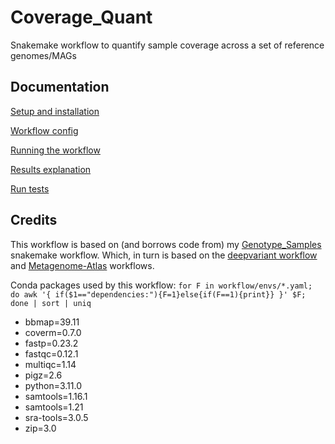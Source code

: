 # Coverage_Quant
Snakemake workflow to quantify sample coverage across a set of reference genomes/MAGs

## Documentation
[Setup and installation](https://github.com/TimothyStephens/Coverage_Quant/wiki#setup-and-installation)

[Workflow config](https://github.com/TimothyStephens/Coverage_Quant/wiki#workflow-config)

[Running the workflow](https://github.com/TimothyStephens/Coverage_Quant/wiki#running-the-workflow)

[Results explanation](https://github.com/TimothyStephens/Coverage_Quant/wiki#results)

[Run tests](https://github.com/TimothyStephens/Coverage_Quant/wiki/Test_Example)



## Credits
This workflow is based on (and borrows code from) my [Genotype_Samples](https://github.com/TimothyStephens/Genotype_Samples) snakemake workflow.
Which, in turn is based on the [deepvariant workflow](https://github.com/nikostr/dna-seq-deepvariant-glnexus-variant-calling) and [Metagenome-Atlas](https://github.com/metagenome-atlas/atlas) workflows.

Conda packages used by this workflow:
`for F in workflow/envs/*.yaml; do awk '{ if($1=="dependencies:"){F=1}else{if(F==1){print}} }' $F; done | sort | uniq`
  - bbmap=39.11
  - coverm=0.7.0
  - fastp=0.23.2
  - fastqc=0.12.1
  - multiqc=1.14
  - pigz=2.6
  - python=3.11.0
  - samtools=1.16.1
  - samtools=1.21
  - sra-tools=3.0.5
  - zip=3.0

